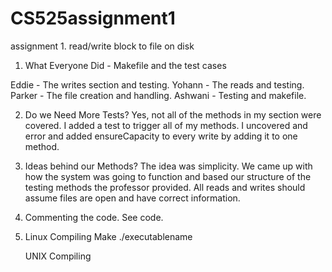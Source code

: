 # CS525assignment1
assignment 1. read/write block to file on disk

1. What Everyone Did - Makefile and the test cases

Eddie - The writes section and testing.
Yohann - The reads and testing.
Parker - The file creation and handling.
Ashwani - Testing and makefile.

2. Do we Need More Tests?
Yes, not all of the methods in my section were covered. I added a test to trigger all of my methods.
I uncovered and error and added ensureCapacity to every write by adding it to one method.

3. Ideas behind our Methods?
The idea was simplicity. We came up with how the system was going to function and based our structure of the
testing methods the professor provided. All reads and writes should assume files are open and
have correct information.

4. Commenting the code. See code.

5. Linux Compiling
   Make
   ./executablename

   UNIX Compiling
